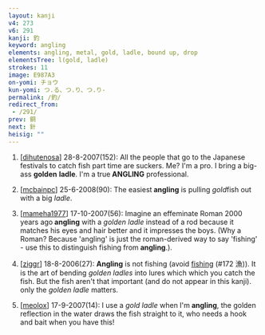 ```yaml
---
layout: kanji
v4: 273
v6: 291
kanji: 釣
keyword: angling
elements: angling, metal, gold, ladle, bound up, drop
elementsTree: l(gold, ladle)
strokes: 11
image: E987A3
on-yomi: チョウ
kun-yomi: つ.る、つ.り、つ.り-
permalink: /釣/
redirect_from:
 - /291/
prev: 銅
next: 針
heisig: ""
---
```


1) [<a href="http://kanji.koohii.com/profile/dihutenosa">dihutenosa</a>] 28-8-2007(152): All the people that go to the Japanese festivals to catch fish part time are suckers. Me? I&#039;m a pro. I bring a big-ass <strong>golden</strong> <strong>ladle</strong>. I&#039;m a true<strong> ANGLING</strong> professional.

2) [<a href="http://kanji.koohii.com/profile/mcbainpc">mcbainpc</a>] 25-6-2008(90): The easiest<strong> angling</strong> is pulling <em>gold</em>fish out with a big <em>ladle</em>.

3) [<a href="http://kanji.koohii.com/profile/mameha1977">mameha1977</a>] 17-10-2007(56): Imagine an effeminate Roman 2000 years ago<strong> angling</strong> with a <em>golden ladle</em> instead of a rod because it matches his eyes and hair better and it impresses the boys. (Why a Roman? Because &#039;angling&#039; is just the roman-derived way to say &#039;fishing&#039; - use this to distinguish fishing from<strong> angling</strong>.).

4) [<a href="http://kanji.koohii.com/profile/ziggr">ziggr</a>] 18-8-2006(27): <strong>Angling</strong> is not fishing (avoid <a href="../v4/172.html">fishing</a> (#172 漁)). It is the art of bending <em>golden ladles</em> into lures which which you catch the fish. But the fish aren&#039;t that important (and do not appear in this kanji). only the <em>golden ladle</em> matters.

5) [<a href="http://kanji.koohii.com/profile/meolox">meolox</a>] 17-9-2007(14): I use a <em>gold</em> <em>ladle</em> when I&#039;m<strong> angling</strong>, the golden reflection in the water draws the fish straight to it, who needs a hook and bait when you have this!

